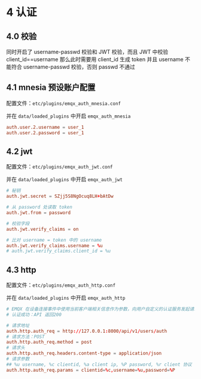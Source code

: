 # 4 认证

## 4.0 校验

同时开启了 username-passwd 校验和 JWT 校验，而且 JWT 中校验 client_id==username
那么此时需要用 client_id 生成 token 并且 username 不能符合 username-passwd 校验，否则 passwd 不通过

## 4.1 mnesia 预设账户配置

配置文件：`etc/plugins/emqx_auth_mnesia.conf`

并在 `data/loaded_plugins` 中开启 `emqx_auth_mnesia`

```conf
auth.user.2.username = user_1
auth.user.2.password = user_1
```

## 4.2 jwt

配置文件：`etc/plugins/emqx_auth_jwt.conf`

并在 `data/loaded_plugins` 中开启 `emqx_auth_jwt`

```conf
# 秘钥
auth.jwt.secret = SZjj5S8NgOcuq8LH+bAtDw

# 从 password 处读取 token
auth.jwt.from = password

# 校验字段
auth.jwt.verify_claims = on

# 比对 username = token 中的 username
auth.jwt.verify_claims.username = %u
# auth.jwt.verify_claims.client_id = %u
```

## 4.3 http

配置文件：`etc/plugins/emqx_auth_http.conf`

并在 `data/loaded_plugins` 中开启 `emqx_auth_http`

```conf
# EMQX 在设备连接事件中使用当前客户端相关信息作为参数，向用户自定义的认证服务发起请求查询权限，通过返回的 HTTP 响应状态码 (HTTP statusCode) 来处理认证请求
# 认证成功：API 返回200

# 请求地址
auth.http.auth_req = http://127.0.0.1:8000/api/v1/users/auth
# 请求方法：POST
auth.http.auth_req.method = post
# 请求头
auth.http.auth_req.headers.content-type = application/json
# 请求参数
## %u username, %c clientid, %a client ip, %P password, %r client 协议
auth.http.auth_req.params = clientid=%c,username=%u,password=%P

```
